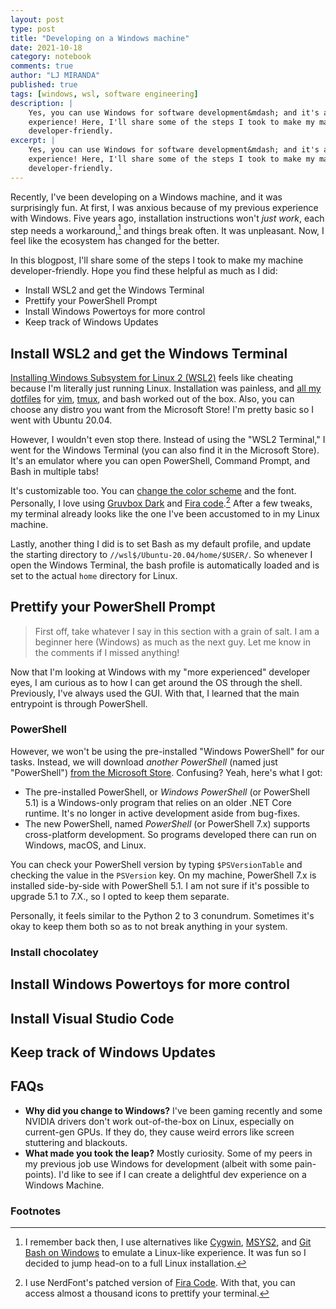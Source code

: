 ```yaml
---
layout: post
type: post
title: "Developing on a Windows machine"
date: 2021-10-18
category: notebook
comments: true
author: "LJ MIRANDA"
published: true
tags: [windows, wsl, software engineering]
description: |
    Yes, you can use Windows for software development&mdash; and it's a fun
    experience! Here, I'll share some of the steps I took to make my machine
    developer-friendly.
excerpt: |
    Yes, you can use Windows for software development&mdash; and it's a fun
    experience! Here, I'll share some of the steps I took to make my machine
    developer-friendly.
---
```



<span class="firstcharacter">R</span>ecently, I've been developing on a Windows
machine, and it was surprisingly fun. At first, I was anxious because of my
previous experience with Windows. Five years ago, installation instructions
won't *just work*, each step needs a workaround,[^1] and
things break often. It was unpleasant. Now, I feel like the ecosystem has
changed for the better.

<!-- screenshot of your setup -->

In this blogpost, I'll share some of the steps I took to make my machine
developer-friendly. Hope you find these helpful as much as I did:

- Install WSL2 and get the Windows Terminal
- Prettify your PowerShell Prompt
- Install Windows Powertoys for more control
- Keep track of Windows Updates

## Install WSL2 and get the Windows Terminal

[Installing Windows Subsystem for Linux 2
(WSL2)](https://docs.microsoft.com/en-us/windows/wsl/install-win10) feels like
cheating because I'm literally just running Linux. Installation was painless,
and [all my dotfiles](https://github.com/ljvmiranda921/dotfiles) for
[vim](https://www.vim.org/), [tmux](https://github.com/tmux/tmux/wiki), and
bash worked out of the box. Also, you can choose any distro you want from the
Microsoft Store! I'm pretty basic so I went with Ubuntu 20.04. 

<!-- microsoft store choose distro -->
<!-- OR neofetch? -->


However, I wouldn't even stop there. Instead of using the "WSL2 Terminal," I
went for the Windows Terminal (you can also find it in the Microsoft Store).
It's an emulator where you can open PowerShell, Command Prompt, and Bash in
multiple tabs! 

<!-- show multiple tabs ? -->


It's customizable too. You can [change the color
scheme](https://docs.microsoft.com/en-us/windows/terminal/customize-settings/color-schemes)
and the font. Personally, I love using [Gruvbox
Dark](https://gist.github.com/davialexandre/1179070118b22d830739efee4721972d)
and [Fira
code](https://github.com/ryanoasis/nerd-fonts/tree/master/patched-fonts/FiraCode).[^2]
After a few tweaks, my terminal already looks like the one I've been accustomed
to in my Linux machine.

Lastly, another thing I did is to set Bash as my default profile, and update
the starting directory to `//wsl$/Ubuntu-20.04/home/$USER/`. So whenever I open
the Windows Terminal, the bash profile is automatically loaded and is set to
the actual `home` directory for Linux.

## Prettify your PowerShell Prompt

> First off, take whatever I say in this section with a grain of salt. I am a
> beginner here (Windows) as much as the next guy. Let me know in the comments
> if I missed anything!

Now that I'm looking at Windows with my "more experienced" developer eyes, I am
curious as to how I can get around the OS through the shell. Previously, I've
always used the GUI. With that, I learned that the main entrypoint is through
PowerShell. 

### PowerShell

However, we won't be using the pre-installed "Windows PowerShell" for our
tasks. Instead, we will download *another PowerShell* (named just "PowerShell")
[from the Microsoft
Store](https://www.microsoft.com/en-us/p/powershell/9mz1snwt0n5d#activetab=pivot:overviewtab).
Confusing? Yeah, here's what I got:

* The pre-installed PowerShell, or *Windows PowerShell* (or PowerShell 5.1) is
    a Windows-only program that relies on an older .NET Core runtime. It's no
    longer in active development aside from bug-fixes.
* The new PowerShell, named *PowerShell* (or PowerShell 7.x) supports
    cross-platform development. So programs developed there can run on
    Windows, macOS, and Linux. 

You can check your PowerShell version by typing `$PSVersionTable` and checking
the value in the `PSVersion` key. On my machine, PowerShell 7.x is installed
side-by-side with PowerShell 5.1. I am not sure if it's possible to upgrade 5.1
to 7.X., so I opted to keep them separate.

<!-- show my PSVersionTable -->

Personally, it feels similar to the Python 2 to 3 conundrum. Sometimes it's
okay to keep them both so as to not break anything in your system.

### Install chocolatey




## Install Windows Powertoys for more control


## Install Visual Studio Code


## Keep track of Windows Updates


## FAQs

- **Why did you change to Windows?** I've been gaming recently and some
      NVIDIA drivers don't work out-of-the-box on Linux, especially on current-gen
      GPUs. If they do, they cause weird errors like screen stuttering and
      blackouts.  
- **What made you took the leap?** Mostly curiosity. Some of my peers
      in my previous job use Windows for development (albeit with some pain-points). I'd like
      to see if I can create a delightful dev experience on a Windows Machine.




<!-- add links that you should check when keeping track of windows updates -->

<!--

1. install wsl
2. install windows terminal
3. beautifying your terminal: (1) bash (2) powershell
4. powertoys for keyboard mapping
-->


### Footnotes

[^1]: I remember back then, I use alternatives like [Cygwin](https://www.cygwin.com), [MSYS2](https://www.msys2.org), and [Git Bash on Windows](https://git-scm.com/downloads) to emulate a Linux-like experience. It was fun so I decided to jump head-on to a full Linux installation.
[^2]: I use NerdFont's patched version of [Fira Code](https://fonts.google.com/specimen/Fira+Code). With that, you can access almost a thousand icons to prettify your terminal.
